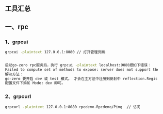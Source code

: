 ## 工具汇总

## 一、rpc

### 1、grpcui

```sh
grpcui -plaintext 127.0.0.1:8080 // 打开管理页面


启动go-zero rpc服务后，执行 grpcui -plaintext localhost:9080报如下错误：
Failed to compute set of methods to expose: server does not support the reflection API
解决方法：
go-zero 要开启 dev 或 test 模式， 才会在主方法中注册到反射中 reflection.Register(grpcServer)，否则执行 grpcui 会报错
配置文件下添加 Mode: dev 即可。
```

### 2、grpcurl

```sh
grpcurl -plaintext 127.0.0.1:8080 rpcdemo.Rpcdemo/Ping  // 访问
```

